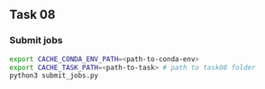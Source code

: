 ## Task 08

### Submit jobs

```bash
export CACHE_CONDA_ENV_PATH=<path-to-conda-env>
export CACHE_TASK_PATH=<path-to-task> # path to task08 folder
python3 submit_jobs.py 
```
